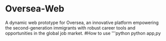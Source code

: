# Oversea-Web
A dynamic web prototype for Oversea, an innovative platform empowering the  second-generation immigrants with robust career tools and opportunities in the global job market.
#How to use
'''python
python app,py
